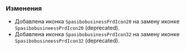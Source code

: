 ### Изменения

- Добавлена иконка `SpasibobusinessPrdIcon20` на замену иконке `SpasibobusineessPrdIcon20` (deprecated).
- Добавлена иконка `SpasibobusinessPrdIcon32` на замену иконке `SpasibobusineessPrdIcon32` (deprecated).
